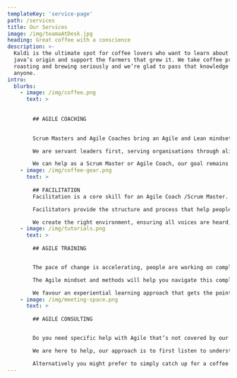 ```yaml
---
templateKey: 'service-page'
path: /services
title: Our Services
image: /img/teamaAtDesk.jpg
heading: Great coffee with a conscience
description: >-
  Kaldi is the ultimate spot for coffee lovers who want to learn about their
  java’s origin and support the farmers that grew it. We take coffee production,
  roasting and brewing seriously and we’re glad to pass that knowledge to
  anyone.
intro:
  blurbs:
    - image: /img/coffee.png
      text: >
        
        
        ## AGILE COACHING
        

        Scrum Masters and Agile Coaches bring an Agile and Lean mindset coupled with a depth of skills and on the ground experiences. They help teach, mentor, coach and facilitate organisations, product owners and teams through their journey towards greater business agility.

        We are servant leaders first, serving organisations through aligning on a shared purpose, raising awareness of what is trying to happen and working with people to co-create successful change.

        We can help as a Scrum Master or Agile Coach, our goal remains to support the growth of your people and organisation so that you are self sufficient so we are no longer needed. Get in touch to explore further how we can help.
    - image: /img/coffee-gear.png
      text: >
        
        ## FACILITATION
        Facilitation is a core skill for an Agile Coach /Scrum Master. We have facilitated hundreds of workshops over many years, from Inceptions that kick off new work with large groups to Sprint Retrospectives for small agile teams.

        Facilitators provide the structure and process that help people engage and accomplish their task or goal. We stay neutral on content, drawing that from the participants.

        We create the right environment, ensuring all voices are heard, the energy and momentum is maintained and help the group in reaching consensus and making decisions. If you need help to facilitate an upcoming workshop or Agile event please reach out.
    - image: /img/tutorials.png
      text: >
        
        ## AGILE TRAINING


        The pace of change is accelerating, people are working on complex problems and dealing with increasing uncertainty. The need to learn, adapt, innovate and deliver value sooner has never been more pressing.

        The Agile mindset and methods will help you navigate this complexity,  welcoming change and reducing your time to market. Our training gives you the knowledge you need to get started, we can also customise training specific to your organisation.

        We favour an experiential learning approach that gets the point home whilst providing a enjoyable learning experience.
    - image: /img/meeting-space.png
      text: >
        
        ## AGILE CONSULTING


        Do you need specific help with Agile that’s not covered by our other Services? You may want some specific advice, it might relate to problems you are experiencing or improvements you are seeking. Perhaps you already have Agile working well in technology with a few small teams, now you want to explore how to scale that to achieve greater business agility.

        We are here to help, our approach is to first listen to understand, remaining curious about where you are at and what is looking to happen. Together we can explore what support might be needed and how we can help.

        Alternatively you might prefer to simply catch up for a coffee and have a chat, maybe one casual conversation is all that’s needed. Get in touch, we love our coffee!
---
```

